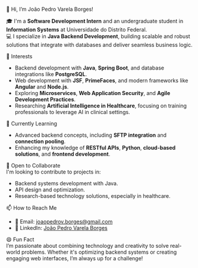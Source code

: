 👋 Hi, I’m João Pedro Varela Borges!

🎓 I'm a **Software Development Intern** and an undergraduate student in **Information Systems** at Universidade do Distrito Federal.  
💻 I specialize in **Java Backend Development**, building scalable and robust solutions that integrate with databases and deliver seamless business logic.  

👀 Interests  
- Backend development with **Java**, **Spring Boot**, and database integrations like **PostgreSQL**.  
- Web development with **JSF**, **PrimeFaces**, and modern frameworks like **Angular** and **Node.js**.  
- Exploring **Microservices**, **Web Application Security**, and **Agile Development Practices**.  
- Researching **Artificial Intelligence in Healthcare**, focusing on training professionals to leverage AI in clinical settings.

🌱 Currently Learning  
- Advanced backend concepts, including **SFTP integration** and **connection pooling**.  
- Enhancing my knowledge of **RESTful APIs**, **Python**, **cloud-based solutions**, and **frontend development**.  

💞️ Open to Collaborate  
I'm looking to contribute to projects in:  
- Backend systems development with Java.  
- API design and optimization.  
- Research-based technology solutions, especially in healthcare.  

📫 How to Reach Me  
- 📧 Email: [joaopedrov.borges@gmail.com](mailto:joaopedrov.borges@gmail.com)  
- 💼 LinkedIn: [João Pedro Varela Borges](https://www.linkedin.com/in/joão-pedro-varela-borges-448a5625b)  

😄 Fun Fact  
I’m passionate about combining technology and creativity to solve real-world problems. Whether it's optimizing backend systems or creating engaging web interfaces, I’m always up for a challenge!  
